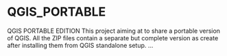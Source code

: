 # QGIS_PORTABLE
QGIS PORTABLE EDITION
This project aiming at to share a portable version of QGIS.
All the ZIP files contain a separate but complete version as create after installing them from QGIS standalone setup.
...
<must be completed>
